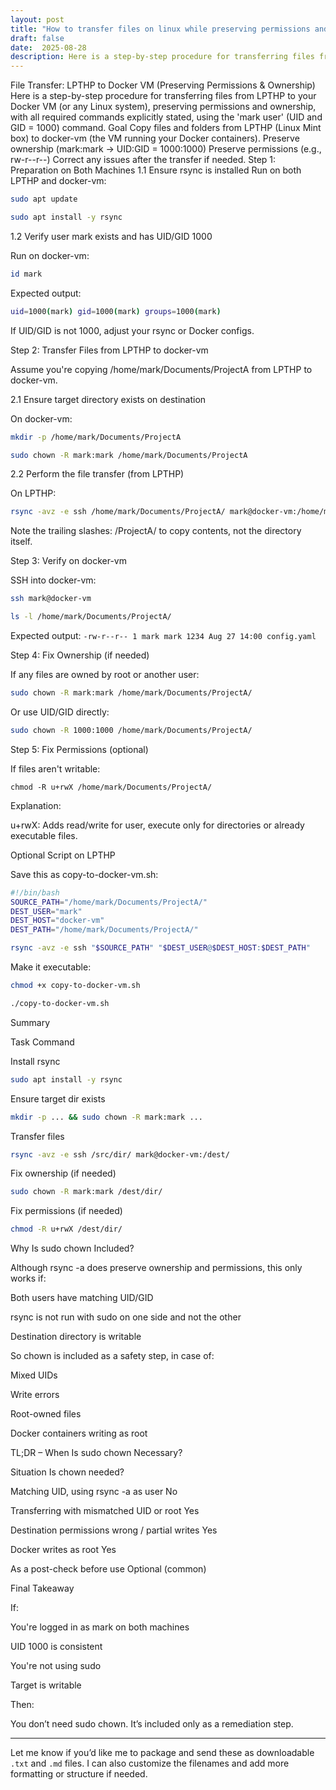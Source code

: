 ```yaml
---
layout: post
title: "How to transfer files on linux while preserving permissions and ownership"
draft: false
date:  2025-08-28
description: Here is a step-by-step procedure for transferring files from one Linux box (LPTHP) to your Docker VM (or any Linux system), preserving permissions and ownership, with all required commands explicitly stated, using the 'username username' (UID and GID = 1000) command. 
---
```



File Transfer: LPTHP to Docker VM (Preserving Permissions & Ownership)
Here is a step-by-step procedure for transferring files from LPTHP to your Docker VM (or any Linux system), preserving permissions and ownership, with all required commands explicitly stated, using the 'mark user' (UID and GID = 1000) command.
Goal
Copy files and folders from LPTHP (Linux Mint box) to docker-vm (the VM running your Docker containers).
Preserve ownership (mark:mark → UID:GID = 1000:1000)
Preserve permissions (e.g., rw-r--r--)
Correct any issues after the transfer if needed.
Step 1: Preparation on Both Machines
1.1 Ensure rsync is installed
Run on both LPTHP and docker-vm:

```sh
sudo apt update
```
```sh
sudo apt install -y rsync
```

1.2 Verify user mark exists and has UID/GID 1000

Run on docker-vm:
```sh
id mark
```

Expected output:

```sh
uid=1000(mark) gid=1000(mark) groups=1000(mark)
```

If UID/GID is not 1000, adjust your rsync or Docker configs.

Step 2: Transfer Files from LPTHP to docker-vm

Assume you're copying /home/mark/Documents/ProjectA from LPTHP to docker-vm.

2.1 Ensure target directory exists on destination

On docker-vm:
```sh
mkdir -p /home/mark/Documents/ProjectA
```
```sh
sudo chown -R mark:mark /home/mark/Documents/ProjectA
```

2.2 Perform the file transfer (from LPTHP)

On LPTHP:
```sh
rsync -avz -e ssh /home/mark/Documents/ProjectA/ mark@docker-vm:/home/mark/Documents/ProjectA/
```

Note the trailing slashes: /ProjectA/ to copy contents, not the directory itself.

Step 3: Verify on docker-vm

SSH into docker-vm:
```sh
ssh mark@docker-vm
```
```sh
ls -l /home/mark/Documents/ProjectA/
```

Expected output:
`
-rw-r--r-- 1 mark mark 1234 Aug 27 14:00 config.yaml
`

Step 4: Fix Ownership (if needed)

If any files are owned by root or another user:
```sh
sudo chown -R mark:mark /home/mark/Documents/ProjectA/
```

Or use UID/GID directly:
```sh
sudo chown -R 1000:1000 /home/mark/Documents/ProjectA/
```
Step 5: Fix Permissions (optional)

If files aren't writable:
```shj
chmod -R u+rwX /home/mark/Documents/ProjectA/
```

Explanation:

u+rwX: Adds read/write for user, execute only for directories or already executable files.

Optional Script on LPTHP

Save this as copy-to-docker-vm.sh:

```sh
#!/bin/bash
SOURCE_PATH="/home/mark/Documents/ProjectA/"
DEST_USER="mark"
DEST_HOST="docker-vm"
DEST_PATH="/home/mark/Documents/ProjectA/"

rsync -avz -e ssh "$SOURCE_PATH" "$DEST_USER@$DEST_HOST:$DEST_PATH"
```


Make it executable:
```sh
chmod +x copy-to-docker-vm.sh
```
```sh
./copy-to-docker-vm.sh
```

Summary

Task	Command

Install rsync	
```sh
sudo apt install -y rsync
```
Ensure target dir exists	
```sh
mkdir -p ... && sudo chown -R mark:mark ...
```
Transfer files	
```sh
rsync -avz -e ssh /src/dir/ mark@docker-vm:/dest/
```
Fix ownership (if needed)	
```sh
sudo chown -R mark:mark /dest/dir/
```
Fix permissions (if needed)	
```sh
chmod -R u+rwX /dest/dir/
```
Why Is sudo chown Included?

Although rsync -a does preserve ownership and permissions, this only works if:

Both users have matching UID/GID

rsync is not run with sudo on one side and not the other

Destination directory is writable

So chown is included as a safety step, in case of:

Mixed UIDs

Write errors

Root-owned files

Docker containers writing as root

TL;DR – When Is sudo chown Necessary?

Situation	Is chown needed?

Matching UID, using rsync -a as user	No

Transferring with mismatched UID or root	Yes

Destination permissions wrong / partial writes	Yes

Docker writes as root	Yes

As a post-check before use	Optional (common)

Final Takeaway

If:

You're logged in as mark on both machines

UID 1000 is consistent

You're not using sudo

Target is writable

Then:

You don’t need sudo chown. It’s included only as a remediation step.


---

Let me know if you’d like me to package and send these as downloadable `.txt` and `.md` files. I can also customize the filenames and add more formatting or structure if needed.
